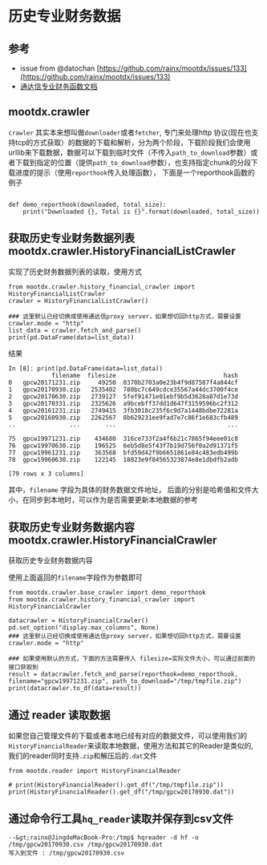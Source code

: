 
# 历史专业财务数据

## 参考

- issue from @datochan [https://github.com/rainx/mootdx/issues/133](https://github.com/rainx/mootdx/issues/133)
- [通达信专业财务函数文档](http://www.tdx.com.cn/products/helpfile/tdxw/chm/%E7%AC%AC%E4%B8%89%E7%AB%A0%20%20%20%E5%9F%BA%E7%A1%80%E5%8A%9F%E8%83%BD/3-3/3-3-2/3-3-2-15/3-3-2-15.html)

## mootdx.crawler

`crawler` 其实本来想叫做`downloader`或者`fetcher`, 专门来处理http 协议(现在也支持tcp的方式获取）的数据的下载和解析，分为两个阶段，下载阶段我们会使用urllib来下载数据，数据可以下载到临时文件（不传入`path_to_download`参数）或者下载到指定的位置（提供`path_to_download`参数），也支持指定chunk的分段下载进度的提示（使用`reporthook`传入处理函数）， 下面是一个reporthook函数的例子

```

def demo_reporthook(downloaded, total_size):
    print("Downloaded {}, Total is {}".format(downloaded, total_size))

```

## 获取历史专业财务数据列表 mootdx.crawler.HistoryFinancialListCrawler

实现了历史财务数据列表的读取，使用方式

```
from mootdx.crawler.history_financial_crawler import HistoryFinancialListCrawler
crawler = HistoryFinancialListCrawler()

### 这里默认已经切换成使用通达信proxy server，如果想切回http方式，需要设置 crawler.mode = "http"
list_data = crawler.fetch_and_parse()
print(pd.DataFrame(data=list_data))

```

结果

```
In [8]: print(pd.DataFrame(data=list_data))
            filename  filesize                              hash
0   gpcw20171231.zip     49250  0370b2703a0e23b4f9d87587f4a844cf
1   gpcw20170930.zip   2535402  780bc7c649cdce35567a44dc3700f4ce
2   gpcw20170630.zip   2739127  5fef91471e01ebf9b5d3628a87d1e73d
3   gpcw20170331.zip   2325626  a9bcebff37dd1d647f3159596bc2f312
4   gpcw20161231.zip   2749415  3fb3018c235f6c9d7a1448bdbe72281a
5   gpcw20160930.zip   2262567  8b629231ee9fad7e7c86f1e683cfb489
..               ...       ...                               ...

75  gpcw19971231.zip    434680  316ce733f2a4f6b21c7865f94eee01c8
76  gpcw19970630.zip    196525  6eb5d8e5f43f7b19d756f0a2d91371f5
77  gpcw19961231.zip    363568  bfd59d42f9b6651861e84c483edb499b
78  gpcw19960630.zip    122145  18023e9f84565323874e8e1dbdfb2adb

[79 rows x 3 columns]

```

其中，`filename` 字段为具体的财务数据文件地址， 后面的分别是哈希值和文件大小，在同步到本地时，可以作为是否需要更新本地数据的参考

## 获取历史专业财务数据内容 mootdx.crawler.HistoryFinancialCrawler

获取历史专业财务数据内容

使用上面返回的`filename`字段作为参数即可

```
from mootdx.crawler.base_crawler import demo_reporthook
from mootdx.crawler.history_financial_crawler import HistoryFinancialCrawler

datacrawler = HistoryFinancialCrawler()
pd.set_option("display.max_columns", None)
### 这里默认已经切换成使用通达信proxy server，如果想切回http方式，需要设置 crawler.mode = "http"

### 如果使用默认的方式，下面的方法需要传入 filesize=实际文件大小，可以通过前面的接口获取到
result = datacrawler.fetch_and_parse(reporthook=demo_reporthook, filename="gpcw19971231.zip", path_to_download="/tmp/tmpfile.zip")
print(datacrawler.to_df(data=result))

```

## 通过 reader 读取数据

如果您自己管理文件的下载或者本地已经有对应的数据文件，可以使用我们的 `HistoryFinancialReader`来读取本地数据，使用方法和其它的Reader是类似的, 我们的reader同时支持`.zip`和解压后的`.dat`文件

```
from mootdx.reader import HistoryFinancialReader

# print(HistoryFinancialReader().get_df("/tmp/tmpfile.zip"))
print(HistoryFinancialReader().get_df("/tmp/gpcw20170930.dat"))

```

## 通过命令行工具`hq_reader`读取并保存到csv文件

```
--&gt;rainx@JingdeMacBook-Pro:/tmp$ hqreader -d hf -o /tmp/gpcw20170930.csv /tmp/gpcw20170930.dat
写入到文件 : /tmp/gpcw20170930.csv

```
